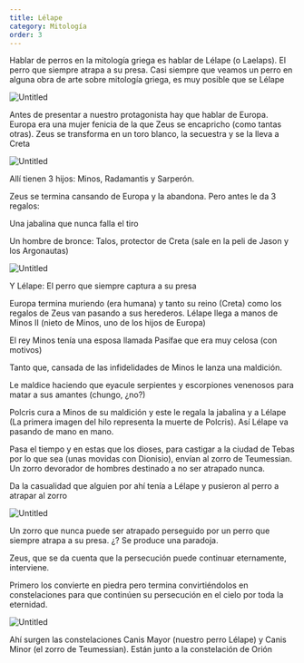 ```yaml
---
title: Lélape
category: Mitología
order: 3
---
```


Hablar de perros en la mitología griega es hablar de Lélape (o Laelaps). El perro que siempre atrapa a su presa. Casi siempre que veamos un perro en alguna obra de arte sobre mitología griega, es muy posible que se Lélape

![Untitled]({{site.baseurl}}/images/Le%lape%20723a6f83f17e477ca2b879b7886015da/File_Piero_di_Cosimo_013_jpg_-_Wikimedia_Commons.png)

Antes de presentar a nuestro protagonista hay que hablar de Europa. Europa era una mujer fenicia de la que Zeus se encapricho (como tantas otras). Zeus se transforma en un toro blanco, la secuestra y se la lleva a Creta

![Untitled]({{site.baseurl}}/images/Le%lape%20723a6f83f17e477ca2b879b7886015da/Resultados_de_la_Busqueda_de_imagenes_de_Google_de_https___mitoyleyenda_com_wp-content_uploads_2019_03_768px-Rembrandt_Harmensz__van_Rijn_-_The_Abduction_of_Europa_-_Google_Art_Project_jpg.png)

Allí tienen 3 hijos: Minos, Radamantis y Sarperón.

Zeus se termina cansando de Europa y la abandona. Pero antes le da 3 regalos:

Una jabalina que nunca falla el tiro

Un hombre de bronce: Talos, protector de Creta (sale en la peli de Jason y los Argonautas)

![Untitled]({{site.baseurl}}/images/Le%lape%20723a6f83f17e477ca2b879b7886015da/_Jason_and_the_Argonauts_.png)

Y Lélape: El perro que siempre captura a su presa

Europa termina muriendo (era humana) y tanto su reino (Creta) como los regalos de Zeus van pasando a sus herederos. Lélape llega a manos de Minos II (nieto de Minos, uno de los hijos de Europa)

El rey Minos tenía una esposa llamada Pasífae que era muy celosa (con motivos)

Tanto que, cansada de las infidelidades de Minos le lanza una maldición.

Le maldice haciendo que eyacule serpientes y escorpiones venenosos para matar a sus amantes (chungo, ¿no?)

Polcris cura a Minos de su maldición y este le regala la jabalina y a Lélape (La primera imagen del hilo representa la muerte de Polcris). Así Lélape va pasando de mano en mano.

Pasa el tiempo y en estas que los dioses, para castigar a la ciudad de Tebas por lo que sea (unas movidas con Dionisio), envían al zorro de Teumessian. Un zorro devorador de hombres destinado a no ser atrapado nunca.

Da la casualidad que alguien por ahí tenía a Lélape y pusieron al perro a atrapar al zorro

![Untitled]({{site.baseurl}}/images/Le%lape%20723a6f83f17e477ca2b879b7886015da/The_Eternal_Pursuit_of_the_Teumessian_Fox___Laelaps___Flickr.png)

Un zorro que nunca puede ser atrapado perseguido por un perro que siempre atrapa a su presa. ¿? Se produce una paradoja.

Zeus, que se da cuenta que la persecución puede continuar eternamente, interviene.

Primero los convierte en piedra pero termina convirtiéndolos en constelaciones para que continúen su persecución en el cielo por toda la eternidad.

![Untitled]({{site.baseurl}}/images/Le%lape%20723a6f83f17e477ca2b879b7886015da/Resultados_de_la_Busqueda_de_imagenes_de_Google_de_https___enciclopediauniverso_com_wp-content_uploads_2019_08_Datos-interesantes-sobre-la-constelacion-Canis-Major_jpg.png)

Ahí surgen las constelaciones Canis Mayor (nuestro perro Lélape) y Canis Minor (el zorro de Teumessian). Están junto a la constelación de Orión
